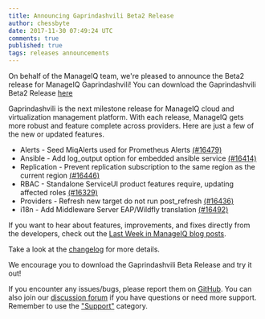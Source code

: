 ```yaml
---
title: Announcing Gaprindashvili Beta2 Release
author: chessbyte
date: 2017-11-30 07:49:24 UTC
comments: true
published: true
tags: releases announcements
---
```


On behalf of the ManageIQ team, we're pleased to announce the Beta2 release for ManageIQ Gaprindashvili! You can download the Gaprindashvili Beta2 Release [here](http://manageiq.org/download/)

Gaprindashvili is the next milestone release for ManageIQ cloud and virtualization management platform. With each release, ManageIQ gets more robust and feature complete across providers. Here are just a few of the new or updated features.

* Alerts - Seed MiqAlerts used for Prometheus Alerts [(#16479)](https://github.com/ManageIQ/manageiq/pull/16479)
* Ansible - Add log_output option for embedded ansible service [(#16414)](https://github.com/ManageIQ/manageiq/pull/16414)
* Replication - Prevent replication subscription to the same region as the current region [(#16446)](https://github.com/ManageIQ/manageiq/pull/16446)
* RBAC - Standalone ServiceUI product features require, updating affected roles [(#16329)](https://github.com/ManageIQ/manageiq/pull/16329)
* Providers - Refresh new target do not run post_refresh [(#16436)](https://github.com/ManageIQ/manageiq/pull/16436)
* i18n - Add Middleware Server EAP/Wildfly translation [(#16492)](https://github.com/ManageIQ/manageiq/pull/16492)

If you want to hear about features, improvements, and fixes directly from the developers, check out the [Last Week in ManageIQ blog posts](http://manageiq.org/blog/tags/LWIMIQ/).

Take a look at the [changelog](https://github.com/ManageIQ/manageiq/blob/gaprindashvili/CHANGELOG.md/) for more details.

We encourage you to download the Gaprindashvili Beta Release and try it out!


If you encounter any issues/bugs, please report them on [GitHub](https://github.com/ManageIQ/manageiq/issues). You can also join our [discussion forum](http://talk.manageiq.org/) if you have questions or need more support. Remember to use the ["Support"](http://talk.manageiq.org/c/support) category.
